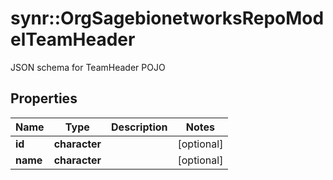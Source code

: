 # synr::OrgSagebionetworksRepoModelTeamHeader

JSON schema for TeamHeader POJO

## Properties
Name | Type | Description | Notes
------------ | ------------- | ------------- | -------------
**id** | **character** |  | [optional] 
**name** | **character** |  | [optional] 


